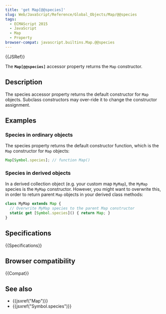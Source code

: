 ```yaml
---
title: 'get Map[@@species]'
slug: Web/JavaScript/Reference/Global_Objects/Map/@@species
tags:
  - ECMAScript 2015
  - JavaScript
  - Map
  - Property
browser-compat: javascript.builtins.Map.@@species
---
```

{{JSRef}}

The **`Map[@@species]`** accessor property returns the `Map` constructor.

## Description

The species accessor property returns the default constructor for `Map` objects.
Subclass constructors may over-ride it to change the constructor assignment.

## Examples

### Species in ordinary objects

The species property returns the default constructor function, which is the
`Map` constructor for `Map` objects:

```js
Map[Symbol.species]; // function Map()
```

### Species in derived objects

In a derived collection object (e.g. your custom map `MyMap`), the `MyMap`
species is the `MyMap` constructor. However, you might want to overwrite this,
in order to return parent `Map` objects in your derived class methods:

```js
class MyMap extends Map {
  // Overwrite MyMap species to the parent Map constructor
  static get [Symbol.species]() { return Map; }
}
```

## Specifications

{{Specifications}}

## Browser compatibility

{{Compat}}

## See also

- {{jsxref("Map")}}
- {{jsxref("Symbol.species")}}
